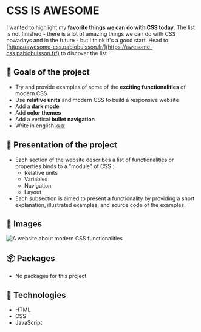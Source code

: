 # CSS IS AWESOME

I wanted to highlight my **favorite things we can do with CSS today**. The list is not finished - there is a lot of amazing things we can do with CSS nowadays and in the future - but I think it's a good start. Head to [https://awesome-css.pablobuisson.fr/](https://awesome-css.pablobuisson.fr/) to discover the list !

## :rocket: Goals of the project

* Try and provide examples of some of the **exciting functionalities** of modern CSS
* Use **relative units** and modern CSS to build a responsive website
* Add a **dark mode**
* Add **color themes**
* Add a vertical **bullet navigation**
* Write in english :uk:

## :dart: Presentation of the project

* Each section of the website describes a list of functionalities or properties binds to a "module" of CSS :   
   * Relative units
   * Variables
   * Navigation
   * Layout
* Each subsection is aimed to present a functionality by providing a short explanation, illustrated examples, and source code of the examples.

## :iphone: Images

![A website about modern CSS functionalities](https://www.pablobuisson.fr/wp-content/uploads/2021/10/awesome-css-home.png)

## :package: Packages

* No packages for this project

## :pushpin: Technologies

* HTML
* CSS
* JavaScript
